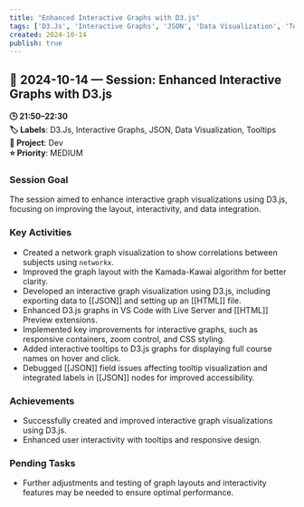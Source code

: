 ```yaml
---
title: "Enhanced Interactive Graphs with D3.js"
tags: ['D3.Js', 'Interactive Graphs', 'JSON', 'Data Visualization', 'Tooltips']
created: 2024-10-14
publish: true
---
```


## 📅 2024-10-14 — Session: Enhanced Interactive Graphs with D3.js

**🕒 21:50–22:30**  
**🏷️ Labels**: D3.Js, Interactive Graphs, JSON, Data Visualization, Tooltips  
**📂 Project**: Dev  
**⭐ Priority**: MEDIUM  


### Session Goal
The session aimed to enhance interactive graph visualizations using D3.js, focusing on improving the layout, interactivity, and data integration.

### Key Activities
- Created a network graph visualization to show correlations between subjects using `networkx`.
- Improved the graph layout with the Kamada-Kawai algorithm for better clarity.
- Developed an interactive graph visualization using D3.js, including exporting data to [[JSON]] and setting up an [[HTML]] file.
- Enhanced D3.js graphs in VS Code with Live Server and [[HTML]] Preview extensions.
- Implemented key improvements for interactive graphs, such as responsive containers, zoom control, and CSS styling.
- Added interactive tooltips to D3.js graphs for displaying full course names on hover and click.
- Debugged [[JSON]] field issues affecting tooltip visualization and integrated labels in [[JSON]] nodes for improved accessibility.

### Achievements
- Successfully created and improved interactive graph visualizations using D3.js.
- Enhanced user interactivity with tooltips and responsive design.

### Pending Tasks
- Further adjustments and testing of graph layouts and interactivity features may be needed to ensure optimal performance.
